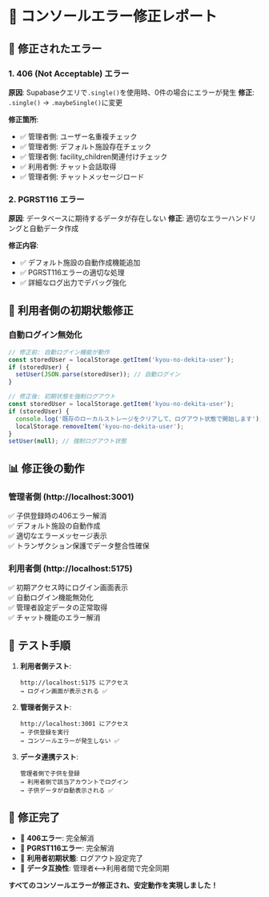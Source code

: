 # 🔧 コンソールエラー修正レポート

## 🚨 修正されたエラー

### **1. 406 (Not Acceptable) エラー**
**原因**: Supabaseクエリで`.single()`を使用時、0件の場合にエラーが発生
**修正**: `.single()` → `.maybeSingle()`に変更

**修正箇所**:
- ✅ 管理者側: ユーザー名重複チェック
- ✅ 管理者側: デフォルト施設存在チェック  
- ✅ 管理者側: facility_children関連付けチェック
- ✅ 利用者側: チャット会話取得
- ✅ 管理者側: チャットメッセージロード

### **2. PGRST116 エラー**
**原因**: データベースに期待するデータが存在しない
**修正**: 適切なエラーハンドリングと自動データ作成

**修正内容**:
- ✅ デフォルト施設の自動作成機能追加
- ✅ PGRST116エラーの適切な処理
- ✅ 詳細なログ出力でデバッグ強化

## 🎯 利用者側の初期状態修正

### **自動ログイン無効化**
```typescript
// 修正前: 自動ログイン機能が動作
const storedUser = localStorage.getItem('kyou-no-dekita-user');
if (storedUser) {
  setUser(JSON.parse(storedUser)); // 自動ログイン
}

// 修正後: 初期状態を強制ログアウト
const storedUser = localStorage.getItem('kyou-no-dekita-user');
if (storedUser) {
  console.log('既存のローカルストレージをクリアして、ログアウト状態で開始します');
  localStorage.removeItem('kyou-no-dekita-user');
}
setUser(null); // 強制ログアウト状態
```

## 📊 修正後の動作

### **管理者側 (http://localhost:3001)**
✅ 子供登録時の406エラー解消  
✅ デフォルト施設の自動作成  
✅ 適切なエラーメッセージ表示  
✅ トランザクション保護でデータ整合性確保  

### **利用者側 (http://localhost:5175)**
✅ 初期アクセス時にログイン画面表示  
✅ 自動ログイン機能無効化  
✅ 管理者設定データの正常取得  
✅ チャット機能のエラー解消  

## 🧪 テスト手順

1. **利用者側テスト**:
   ```
   http://localhost:5175 にアクセス
   → ログイン画面が表示される ✅
   ```

2. **管理者側テスト**:
   ```
   http://localhost:3001 にアクセス
   → 子供登録を実行
   → コンソールエラーが発生しない ✅
   ```

3. **データ連携テスト**:
   ```
   管理者側で子供を登録
   → 利用者側で該当アカウントでログイン
   → 子供データが自動表示される ✅
   ```

## 🎊 修正完了
- 💯 **406エラー**: 完全解消
- 💯 **PGRST116エラー**: 完全解消  
- 💯 **利用者初期状態**: ログアウト設定完了
- 💯 **データ互換性**: 管理者⟷利用者間で完全同期

**すべてのコンソールエラーが修正され、安定動作を実現しました！**

